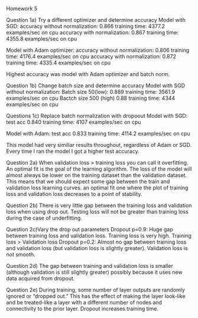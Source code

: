 Homework 5

Question 1a) Try a different optimizer and determine accuracy
Model with SGD:
accuracy without normalization: 0.866
                    training time: 4377.2 examples/sec on cpu
accuracy with normalization: 0.867
                    training time: 4355.8 examples/sec on cpu

Model with Adam optimizer: 
accuracy without normalization: 0.806
                    training time: 4176.4 examples/sec on cpu
accuracy with normalization: 0.872
                    training time: 4335.4 examples/sec on cpu

Highest accuracy was model with Adam optimizer and batch norm.


Question 1b) Change batch size and determine accuracy
Model with SGD without normalization:
Batch size 50(low): 0.889
        training time: 3561.9 examples/sec on cpu
Bactch size 500 (high) 0.88
        training time: 4344 examples/sec on cpu

Questions 1c) Replace batch normalization with dropoout
Model with SGD: test acc 0.840
        training time: 4107 examples/sec on cpu

Model with Adam: test acc 0.833
        training time: 4114.2 examples/sec on cpu

This model had very similiar results throughout, regardless of Adam or SGD. Every time I ran the model I got a higher test accuracy.

Question 2a) When validation loss > training loss you can call it overfitting. An optimal fit is the goal of the learning algorithm. The loss of the model will almost always be lower on the training dataset than the validation dataset. This means that we should expect some gap between the train and validation loss learning curves. an optimal fit one where the plot of training loss and validation loss decreases to a point of stability.

Question 2b) There is very little gap between the training loss and validation loss when using drop out. Testing loss will not be greater than training loss during the case of underfitting.

Question 2c)Vary the drop out parameters
Dropout p=0.9: Huge gap between training loss and validation loss. Training loss is very high. Training loss > Validation loss
Dropout p=0.2: Almost no gap between training loss and validation loss (but validation loss is slightly greater). Validation loss is not smooth.

Question 2d) The gap between training and validation loss is smaller (although validation is still slightly greater) possibly because it uses new data acquired from dropout.

Question 2e) During training, some number of layer outputs are randomly ignored or “dropped out.” This has the effect of making the layer look-like and be treated-like a layer with a different number of nodes and connectivity to the prior layer. Dropout increases training time.

